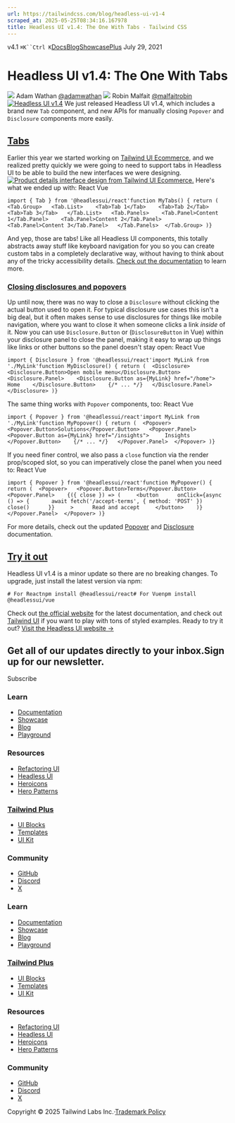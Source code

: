 ```yaml
---
url: https://tailwindcss.com/blog/headless-ui-v1-4
scraped_at: 2025-05-25T08:34:16.167978
title: Headless UI v1.4: The One With Tabs - Tailwind CSS
---
```


[](https://tailwindcss.com/)v4.1
`⌘K``Ctrl K`[Docs](https://tailwindcss.com/docs)[Blog](https://tailwindcss.com/blog)[Showcase](https://tailwindcss.com/showcase)[Plus](https://tailwindcss.com/plus?ref=top)[](https://github.com/tailwindlabs/tailwindcss)
July 29, 2021
# Headless UI v1.4: The One With Tabs
![](https://tailwindcss.com/_next/image?url=%2F_next%2Fstatic%2Fmedia%2Fadamwathan.f69b0b90.jpg&w=96&q=75)
Adam Wathan
[@adamwathan](https://twitter.com/adamwathan)
![](https://tailwindcss.com/_next/image?url=%2F_next%2Fstatic%2Fmedia%2Frobinmalfait.e0195e4e.jpg&w=96&q=75)
Robin Malfait
[@malfaitrobin](https://twitter.com/malfaitrobin)
[![Headless UI v1.4](https://tailwindcss.com/_next/image?url=%2F_next%2Fstatic%2Fmedia%2Fbanner.bc1b0007.jpg&w=3840&q=75)](https://headlessui.dev)
We just released Headless UI v1.4, which includes a brand new `Tab` component, and new APIs for manually closing `Popover` and `Disclosure` components more easily.
## [Tabs](https://tailwindcss.com/blog/headless-ui-v1-4#tabs)
Earlier this year we started working on [Tailwind UI Ecommerce](https://tailwindui.com/ecommerce), and we realized pretty quickly we were going to need to support tabs in Headless UI to be able to build the new interfaces we were designing.
[![Product details interface design from Tailwind UI Ecommerce.](https://tailwindcss.com/_next/image?url=%2F_next%2Fstatic%2Fmedia%2Fecommerce-screenie.1492d4a9.jpg&w=3840&q=75)](https://tailwindui.com/ecommerce)
Here's what we ended up with:
React
Vue
```
import { Tab } from '@headlessui/react'function MyTabs() { return (  <Tab.Group>   <Tab.List>    <Tab>Tab 1</Tab>    <Tab>Tab 2</Tab>    <Tab>Tab 3</Tab>   </Tab.List>   <Tab.Panels>    <Tab.Panel>Content 1</Tab.Panel>    <Tab.Panel>Content 2</Tab.Panel>    <Tab.Panel>Content 3</Tab.Panel>   </Tab.Panels>  </Tab.Group> )}
```

And yep, those are tabs!
Like all Headless UI components, this totally abstracts away stuff like keyboard navigation for you so you can create custom tabs in a completely declarative way, without having to think about any of the tricky accessibility details.
[Check out the documentation](https://headlessui.dev/react/tabs) to learn more.
### [Closing disclosures and popovers](https://tailwindcss.com/blog/headless-ui-v1-4#closing-disclosures-and-popovers)
Up until now, there was no way to close a `Disclosure` without clicking the actual button used to open it. For typical disclosure use cases this isn't a big deal, but it often makes sense to use disclosures for things like mobile navigation, where you want to close it when someone clicks a link _inside_ of it.
Now you can use `Disclosure.Button` or (`DisclosureButton` in Vue) within your disclosure panel to close the panel, making it easy to wrap up things like links or other buttons so the panel doesn't stay open:
React
Vue
```
import { Disclosure } from '@headlessui/react'import MyLink from './MyLink'function MyDisclosure() { return (  <Disclosure>   <Disclosure.Button>Open mobile menu</Disclosure.Button>   <Disclosure.Panel>    <Disclosure.Button as={MyLink} href="/home">     Home    </Disclosure.Button>    {/* ... */}   </Disclosure.Panel>  </Disclosure> )}
```

The same thing works with `Popover` components, too:
React
Vue
```
import { Popover } from '@headlessui/react'import MyLink from './MyLink'function MyPopover() { return (  <Popover>   <Popover.Button>Solutions</Popover.Button>   <Popover.Panel>    <Popover.Button as={MyLink} href="/insights">     Insights    </Popover.Button>    {/* ... */}   </Popover.Panel>  </Popover> )}
```

If you need finer control, we also pass a `close` function via the render prop/scoped slot, so you can imperatively close the panel when you need to:
React
Vue
```
import { Popover } from '@headlessui/react'function MyPopover() { return (  <Popover>   <Popover.Button>Terms</Popover.Button>   <Popover.Panel>    {({ close }) => (     <button      onClick={async () => {       await fetch('/accept-terms', { method: 'POST' })       close()      }}     >      Read and accept     </button>    )}   </Popover.Panel>  </Popover> )}
```

For more details, check out the updated [Popover](https://headlessui.dev/react/popover#closing-popovers-manually) and [Disclosure](https://headlessui.dev/react/disclosure#closing-disclosures-manually) documentation.
## [Try it out](https://tailwindcss.com/blog/headless-ui-v1-4#try-it-out)
Headless UI v1.4 is a minor update so there are no breaking changes. To upgrade, just install the latest version via npm:
```
# For Reactnpm install @headlessui/react# For Vuenpm install @headlessui/vue
```

Check out [the official website](https://headlessui.dev) for the latest documentation, and check out [Tailwind UI](https://tailwindui.com) if you want to play with tons of styled examples.
Ready to try it out? [Visit the Headless UI website →](https://headlessui.dev)
## Get all of our updates directly to your inbox.Sign up for our newsletter.
Subscribe
### Learn
  * [Documentation](https://tailwindcss.com/docs)
  * [Showcase](https://tailwindcss.com/showcase)
  * [Blog](https://tailwindcss.com/blog)
  * [Playground](https://play.tailwindcss.com/)


### Resources
  * [Refactoring UI](https://www.refactoringui.com)
  * [Headless UI](https://headlessui.com)
  * [Heroicons](https://heroicons.com)
  * [Hero Patterns](https://heropatterns.com)


### [Tailwind Plus](https://tailwindcss.com/plus?ref=footer)
  * [UI Blocks](https://tailwindcss.com/plus/ui-blocks?ref=footer)
  * [Templates](https://tailwindcss.com/plus/templates?ref=footer)
  * [UI Kit](https://tailwindcss.com/plus/ui-kit?ref=footer)


### Community
  * [GitHub](https://github.com/tailwindlabs/tailwindcss)
  * [Discord](https://tailwindcss.com/discord)
  * [X](https://x.com/tailwindcss)


### Learn
  * [Documentation](https://tailwindcss.com/docs)
  * [Showcase](https://tailwindcss.com/showcase)
  * [Blog](https://tailwindcss.com/blog)
  * [Playground](https://play.tailwindcss.com/)


### [Tailwind Plus](https://tailwindcss.com/plus?ref=footer)
  * [UI Blocks](https://tailwindcss.com/plus/ui-blocks?ref=footer)
  * [Templates](https://tailwindcss.com/plus/templates?ref=footer)
  * [UI Kit](https://tailwindcss.com/plus/ui-kit?ref=footer)


### Resources
  * [Refactoring UI](https://www.refactoringui.com)
  * [Headless UI](https://headlessui.com)
  * [Heroicons](https://heroicons.com)
  * [Hero Patterns](https://heropatterns.com)


### Community
  * [GitHub](https://github.com/tailwindlabs/tailwindcss)
  * [Discord](https://tailwindcss.com/discord)
  * [X](https://x.com/tailwindcss)


Copyright © 2025 Tailwind Labs Inc.·[Trademark Policy](https://tailwindcss.com/brand)

